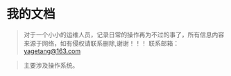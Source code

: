 # 我的文档 

> 对于一个小小的运维人员，记录日常的操作再为不过的事了，所有信息内容来源于网络，如有侵权请联系删除,谢谢！！！ 联系邮箱：yagetang@163.com

> 主要涉及操作系统。
